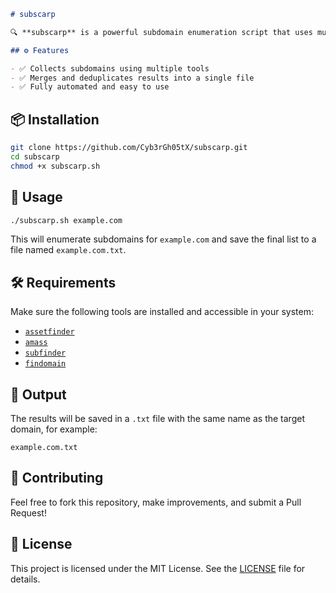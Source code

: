 ````markdown
# subscarp

🔍 **subscarp** is a powerful subdomain enumeration script that uses multiple open-source tools to gather subdomains of a target domain efficiently.

## ⚙️ Features

- ✅ Collects subdomains using multiple tools
- ✅ Merges and deduplicates results into a single file
- ✅ Fully automated and easy to use
````
## 📦 Installation

```bash
git clone https://github.com/Cyb3rGh05tX/subscarp.git
cd subscarp
chmod +x subscarp.sh
````

## 🚀 Usage

```bash
./subscarp.sh example.com
```

This will enumerate subdomains for `example.com` and save the final list to a file named `example.com.txt`.

## 🛠️ Requirements

Make sure the following tools are installed and accessible in your system:

* [`assetfinder`](https://github.com/tomnomnom/assetfinder)
* [`amass`](https://github.com/owasp-amass/amass)
* [`subfinder`](https://github.com/projectdiscovery/subfinder)
* [`findomain`](https://github.com/findomain/findomain)

## 📁 Output

The results will be saved in a `.txt` file with the same name as the target domain, for example:

```
example.com.txt
```

## 🤝 Contributing

Feel free to fork this repository, make improvements, and submit a Pull Request!

## 📄 License

This project is licensed under the MIT License. See the [LICENSE](LICENSE) file for details.

```
